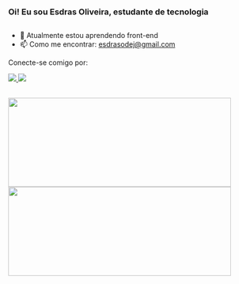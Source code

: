 ### Oi! Eu sou Esdras Oliveira, estudante de tecnologia 

##

- 🌱 Atualmente estou aprendendo front-end
- 📫 Como me encontrar: esdrasodej@gmail.com
  
<div>
  <p>Conecte-se comigo por:</p>
  <a href="https://www.linkedin.com/in/esdras-oliveira-446b261a3/" target="_blank"><img src="https://img.shields.io/badge/LinkedIn-0077B5?style=for-the-badge&logo=linkedin&logoColor=white" target="_blank"</a>
  <a href="https://www.instagram.com/esdras_odj/" target="_blank"><img src="https://img.shields.io/badge/Instagram-E4405F?style=for-the-badge&logo=instagram&logoColor=white" target="_blank"</a>
</div>
    
## 
    
<div>
  <a href="https://github.com/EsdrasOliver">
  <img height="180em" width="450em" src="https://github-readme-stats.vercel.app/api?username=EsdrasOliver&show_icons=true&theme=dracula&include_all_commits=true&count_private=true"/>
  <img height="180em" width="450em" src="https://github-readme-stats.vercel.app/api/top-langs/?username=EsdrasOliver&layout=compact&langs_count=7&theme=dracula"/>
</div>
